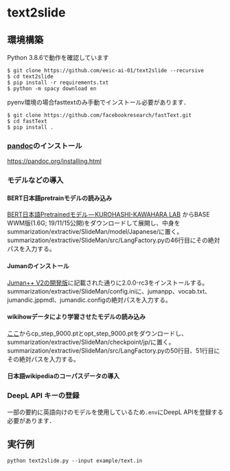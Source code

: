 # text2slide

## 環境構築

Python 3.8.6で動作を確認しています

```
$ git clone https://github.com/eeic-ai-01/text2slide --recursive
$ cd text2slide
$ pip install -r requirements.txt
$ python -m spacy download en
```

pyenv環境の場合fasttextのみ手動でインストール必要があります．
```
$ git clone https://github.com/facebookresearch/fastText.git
$ cd fastText
$ pip install .
```

### [pandoc](https://pandoc.org)のインストール
https://pandoc.org/installing.html

### モデルなどの導入
#### BERT日本語pretrainモデルの読み込み
[BERT日本語Pretrainedモデル — KUROHASHI-KAWAHARA LAB](http://nlp.ist.i.kyoto-u.ac.jp/index.php?BERT日本語Pretrainedモデル)
からBASE WWM版(1.6G; 19/11/15公開)をダウンロードして展開し、中身をsummarization/extractive/SlideMan/model/Japanese/に置く。
summarization/extractive/SlideMan/src/LangFactory.pyの46行目にその絶対パスを入力する。
#### Jumanのインストール
[Juman++ V2の開発版](https://github.com/ku-nlp/jumanpp)に記載された通りに2.0.0-rc3をインストールする。
summarization/extractive/SlideMan/config.iniに、jumanpp、vocab.txt、jumandic.jppmdl、jumandic.configの絶対パスを入力する。
#### wikihowデータにより学習させたモデルの読み込み
[ここ](https://drive.google.com/drive/folders/1dTXvupaJHumT_0_bFDb6tXoKgUaWmkNZ?usp=sharing)からcp_step_9000.ptとopt_step_9000.ptをダウンロードし、summarization/extractive/SlideMan/checkpoint/jp/に置く。
summarization/extractive/SlideMan/src/LangFactory.pyの50行目、51行目にその絶対パスを入力する。
#### 日本語wikipediaのコーパスデータの導入

### DeepL API キーの登録
一部の要約に英語向けのモデルを使用しているため`.env`にDeepL APIを登録する必要があります．

## 実行例

```
python text2slide.py --input example/text.in
```
